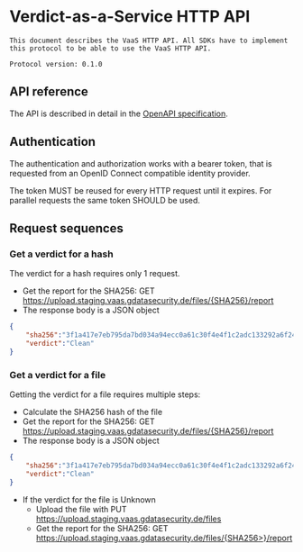 # Verdict-as-a-Service HTTP API

    This document describes the VaaS HTTP API. All SDKs have to implement this protocol to be able to use the VaaS HTTP API.

    Protocol version: 0.1.0

## API reference

The API is described in detail in the [OpenAPI specification](https://upload.staging.vaas.gdatasecurity.de/swagger/index.html).

## Authentication

The authentication and authorization works with a bearer token, that is requested from an OpenID Connect compatible
identity provider. 

The token MUST be reused for every HTTP request until it expires. For parallel requests the same token SHOULD be used.

## Request sequences

### Get a verdict for a hash

The verdict for a hash requires only 1 request.

* Get the report for the SHA256: GET https://upload.staging.vaas.gdatasecurity.de/files/{SHA256}/report
* The response body is a JSON object

```json
{
    "sha256":"3f1a417e7eb795da7bd034a94ecc0a61c30f4e4f1c2adc133292a6f2421e2332",
    "verdict":"Clean"
}
```

### Get a verdict for a file

Getting the verdict for a file requires multiple steps:

* Calculate the SHA256 hash of the file
* Get the report for the SHA256: GET https://upload.staging.vaas.gdatasecurity.de/files/{SHA256}/report
* The response body is a JSON object

```json
{
    "sha256":"3f1a417e7eb795da7bd034a94ecc0a61c30f4e4f1c2adc133292a6f2421e2332",
    "verdict":"Clean"
}
```

* If the verdict for the file is Unknown
  * Upload the file with PUT https://upload.staging.vaas.gdatasecurity.de/files
  * Get the report for the SHA256: GET https://upload.staging.vaas.gdatasecurity.de/files/{SHA256>}/report
